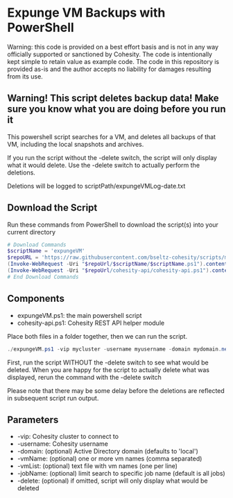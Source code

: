# Expunge VM Backups with PowerShell

Warning: this code is provided on a best effort basis and is not in any way officially supported or sanctioned by Cohesity. The code is intentionally kept simple to retain value as example code. The code in this repository is provided as-is and the author accepts no liability for damages resulting from its use.

## Warning! This script deletes backup data! Make sure you know what you are doing before you run it

This powershell script searches for a VM, and deletes all backups of that VM, including the local snapshots and archives.

If you run the script without the -delete switch, the script will only display what it would delete. Use the -delete switch to actually perform the deletions.

Deletions will be logged to scriptPath/expungeVMLog-date.txt

## Download the Script

Run these commands from PowerShell to download the script(s) into your current directory

```powershell
# Download Commands
$scriptName = 'expungeVM'
$repoURL = 'https://raw.githubusercontent.com/bseltz-cohesity/scripts/master/powershell'
(Invoke-WebRequest -Uri "$repoUrl/$scriptName/$scriptName.ps1").content | Out-File "$scriptName.ps1"; (Get-Content "$scriptName.ps1") | Set-Content "$scriptName.ps1"
(Invoke-WebRequest -Uri "$repoUrl/cohesity-api/cohesity-api.ps1").content | Out-File cohesity-api.ps1; (Get-Content cohesity-api.ps1) | Set-Content cohesity-api.ps1
# End Download Commands
```

## Components

* expungeVM.ps1: the main powershell script
* cohesity-api.ps1: Cohesity REST API helper module

Place both files in a folder together, then we can run the script.

```powershell
./expungeVM.ps1 -vip mycluster -username myusername -domain mydomain.net -vmName myvm
```

First, run the script WITHOUT the -delete switch to see what would be deleted. When you are happy for the script to actually delete what was displayed, rerun the command with the -delete switch

Please note that there may be some delay before the deletions are reflected in subsequent script run output.

## Parameters

* -vip: Cohesity cluster to connect to
* -username: Cohesity username
* -domain: (optional) Active Directory domain (defaults to 'local')
* -vmName: (optional) one or more vm names (comma separated)
* -vmList: (optional) text file with vm names (one per line)
* -jobName: (optional) limit search to specific job name (default is all jobs)
* -delete: (optional) if omitted, script will only display what would be deleted
